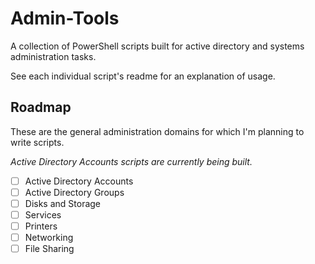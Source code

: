 # Admin-Tools
A collection of PowerShell scripts built for active directory and systems administration tasks.

See each individual script's readme for an explanation of usage.

## Roadmap

These are the general administration domains for which I'm planning to write scripts.

*Active Directory Accounts scripts are currently being built.*

- [ ] Active Directory Accounts
- [ ] Active Directory Groups
- [ ] Disks and Storage
- [ ] Services
- [ ] Printers
- [ ] Networking
- [ ] File Sharing
